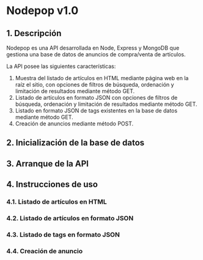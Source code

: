 # Nodepop v1.0

## 1. Descripción

Nodepop es una API desarrollada en Node, Express y MongoDB que gestiona una base de datos de anuncios de compra/venta de artículos.  

La API posee las siguientes características:

1. Muestra del listado de artículos en HTML mediante página web en la raíz el sitio, con opciones de filtros de búsqueda, ordenación y limitación de resultados mediante método GET.
2. Listado de artículos en formato JSON con opciones de filtros de búsqueda, ordenación y limitación de resultados mediante método GET.
3. Listado en formato JSON de tags existentes en la base de datos mediante método GET.
4. Creación de anuncios mediante método POST.

## 2. Inicialización de la base de datos

## 3. Arranque de la API

## 4. Instrucciones de uso

### 4.1. Listado de artículos en HTML

### 4.2. Listado de artículos en formato JSON

### 4.3. Listado de tags en formato JSON

### 4.4. Creación de anuncio